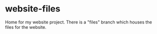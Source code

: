 # website-files
Home for my website project. There is a "files" branch which houses the files for the website.
